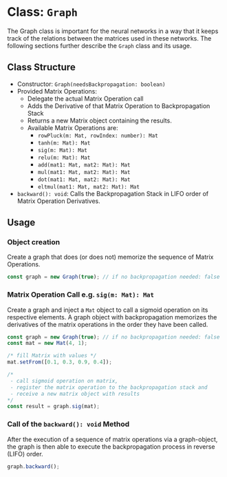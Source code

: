 # Class: `Graph`

The Graph class is important for the neural networks in a way that it keeps track of the relations between the matrices used in these networks.
The following sections further describe the `Graph` class and its usage.

## Class Structure
* Constructor: `Graph(needsBackpropagation: boolean)`
* Provided Matrix Operations:
  * Delegate the actual Matrix Operation call
  * Adds the Derivative of that Matrix Operation to Backpropagation Stack
  * Returns a new Matrix object containing the results.
  * Available Matrix Operations are:
    * `rowPluck(m: Mat, rowIndex: number): Mat`
    * `tanh(m: Mat): Mat`
    * `sig(m: Mat): Mat`
    * `relu(m: Mat): Mat`
    * `add(mat1: Mat, mat2: Mat): Mat`
    * `mul(mat1: Mat, mat2: Mat): Mat`
    * `dot(mat1: Mat, mat2: Mat): Mat`
    * `eltmul(mat1: Mat, mat2: Mat): Mat`
* `backward(): void`: Calls the Backpropagation Stack in LIFO order of Matrix Operation Derivatives.

## Usage

### Object creation

Create a graph that does (or does not) memorize the sequence of Matrix Operations.

```typescript
const graph = new Graph(true); // if no backpropagation needed: false
```

### Matrix Operation Call e.g. `sig(m: Mat): Mat`

Create a graph and inject a `Mat` object to call a sigmoid operation on its respective elements. A graph object with backpropagation memorizes the derivatives of the matrix operations in the order they have been called.

```typescript
const graph = new Graph(true); // if no backpropagation needed: false
const mat = new Mat(4, 1);

/* fill Matrix with values */
mat.setFrom([0.1, 0.3, 0.9, 0.4]);

/* 
 - call sigmoid operation on matrix,
 - register the matrix operation to the backpropagation stack and
 - receive a new matrix object with results
*/
const result = graph.sig(mat);
```

### Call of the `backward(): void` Method

After the execution of a sequence of matrix operations via a graph-object, the graph is then able to execute the backpropagation process in reverse (LIFO) order.

```typescript
graph.backward();
```